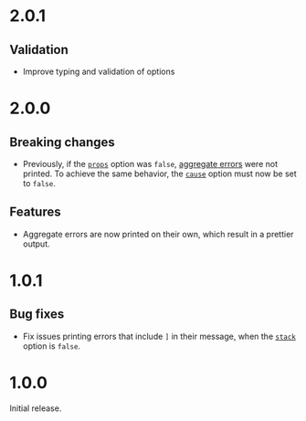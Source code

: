 # 2.0.1

## Validation

- Improve typing and validation of options

# 2.0.0

## Breaking changes

- Previously, if the [`props`](README.md#-props) option was `false`,
  [aggregate errors](https://github.com/ehmicky/modern-errors#aggregate-errors)
  were not printed. To achieve the same behavior, the
  [`cause`](README.md#-cause) option must now be set to `false`.

## Features

- Aggregate errors are now printed on their own, which result in a prettier
  output.

# 1.0.1

## Bug fixes

- Fix issues printing errors that include `]` in their message, when the
  [`stack`](README.md#-stack) option is `false`.

# 1.0.0

Initial release.
